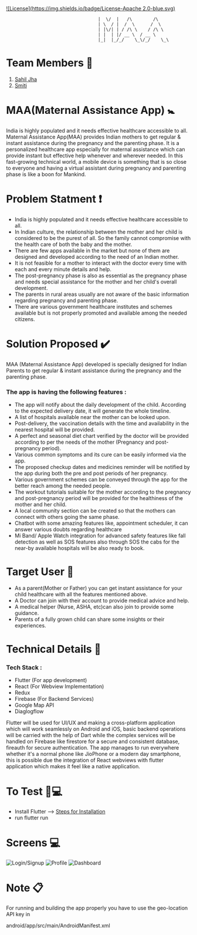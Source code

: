 
[![License](https://img.shields.io/badge/License-Apache 2.0-blue.svg)](/LICENSE) 

                                                              
                                       |  \/  |   /\        /\    
                                       | \  / |  /  \      /  \   
                                       | |\/| | / /\ \    / /\ \  
                                       | |  | |/ __ \  / __ \ 
                                       |_|  |_/_/    \_\/_/    \_\



# Team Members :triangular_flag_on_post:
1. [Sahil Jha](https://github.com/sjha2048) 
2. [Smiti](https://github.com/smiti-123)

# MAA(Maternal Assistance App) :baby_symbol:
India is highly populated and it needs effective healthcare accessible to all. Maternal Assistance App(MAA) provides Indian mothers to get regular & instant assistance during the pregnancy and the parenting phase. It is a personalized healthcare app especially for maternal assistance which can provide instant but effective help whenever and wherever needed. In this fast-growing technical world, a mobile device is something that is so close to everyone and having a virtual assistant during pregnancy and parenting phase is like a boon for Mankind. 


# Problem Statment :heavy_exclamation_mark:
- India is highly populated and it needs effective healthcare accessible to all. 
- In Indian culture, the relationship between the mother and her child is considered to be the purest of all. So the family cannot compromise with the health care of both the baby and the mother. 
- There are few apps available in the market but none of them are designed and developed according to the need of an Indian mother.
- It is not feasible for a mother to interact with the doctor every time with each and every minute details and help. 
- The post-pregnancy phase is also as essential as the pregnancy phase and needs special assistance for the mother and her child's overall development.
- The parents in rural areas usually are not aware of the basic information regarding pregnancy and parenting phase. 
- There are various government healthcare institutes and schemes available but is not properly promoted and available among the needed citizens. 

# Solution Proposed :heavy_check_mark:
MAA (Maternal Assistance App) developed is specially designed for Indian Parents to get regular & instant assistance during the pregnancy and the parenting phase. 
### The app is having the following features : 
- The app will notify about the daily development of the child. According to the expected delivery date, it will generate the whole timeline. 
- A list of hospitals available near the mother can be looked upon.
- Post-delivery, the vaccination details with the time and availability in the nearest hospital will be provided. 
- A perfect and seasonal diet chart verified by the doctor will be provided according to per the needs of the mother (Pregnancy and post-pregnancy period).
- Various common symptoms and its cure can be easily informed via the app.
- The proposed checkup dates and medicines reminder will be notified by the app during both the pre and post periods of her pregnancy.
- Various government schemes can be conveyed through the app for the better reach among the needed people. 
- The workout tutorials suitable for the mother according to the pregnancy and post-pregnancy period will be provided for the healthiness of the mother and her child.
- A local community section can be created so that the mothers can connect with others going the same phase.
- Chatbot with some amazing features like, appointment scheduler, it can answer various doubts regarding healthcare 
- Mi Band/ Apple Watch integration for advanced safety features like fall detection as well as SOS features also through SOS the cabs for the near-by available hospitals will be also ready to book.  
  
# Target User :pushpin:
- As a parent(Mother or Father) you can get instant assistance for your child healthcare with all the features mentioned above.
- A Doctor can join with their account to provide medical advice and help.
- A medical helper (Nurse, ASHA, etc)can also join to provide some guidance.
- Parents of a fully grown child can share some insights or their experiences.

# Technical Details :wrench:
### Tech Stack : 
- Flutter (For app development)
- React (For Webview Implementation)
- Redux
- Firebase (For Backend Services)
- Google Map API
- Diaglogflow

Flutter will be used for UI/UX and making a cross-platform application which will work seamlessly on Android and iOS, basic backend operations will be carried with the help of Dart while the complex services will be handled on Firebase like firestore for a secure and consistent database, fireauth for secure authentication.
The app manages to run everywhere whether it's a normal phone like JioPhone or a modern day smartphone, this is possible due the integration of React webviews with flutter application which makes it feel like a native application.

# To Test :man::computer:
- Install Flutter —> [Steps for Installation](https://flutter.dev/docs/get-started/install)
- run flutter run

# Screens :computer:
![Login/Signup](files/Login.gif)
![Profile](files/Profile.gif)
![Dashboard](files/Dashboard.gif)



# Note :clipboard:
For running and building the app properly you have to use the geo-location API key in 

android/app/src/main/AndroidManifest.xml